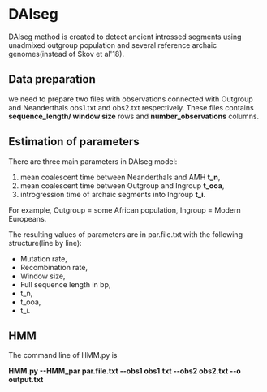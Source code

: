 # DAIseg
DAIseg method is created to detect ancient introssed segments using unadmixed outgroup population and several reference archaic genomes(instead of Skov et al'18).

## Data preparation
we need to prepare two files with observations connected with Outgroup and Neanderthals obs1.txt and obs2.txt respectively. These files contains __sequence_length/ window size__ rows and  __number_observations__ columns.

## Estimation of parameters
There are three main parameters in DAIseg model:
1. mean coalescent time between Neanderthals and AMH __t_n__,
2. mean coalescent time between Outgroup and Ingroup __t_ooa__,
3. introgression time of archaic segments into Ingroup __t_i__.

For example, Outgroup = some African population, Ingroup = Modern Europeans.

The resulting values of parameters are in par.file.txt with the following structure(line by line):
* Mutation rate,
* Recombination rate, 
* Window size,
* Full sequence length in bp, 
* t_n,
* t_ooa,
* t_i.


## HMM 
The command line of  HMM.py is 

__HMM.py --HMM_par par.file.txt --obs1 obs1.txt --obs2 obs2.txt --o output.txt__
